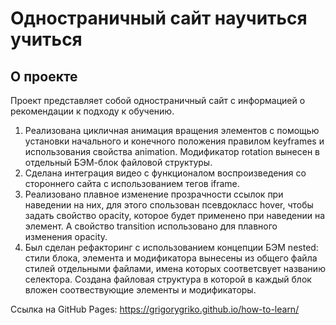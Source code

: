 ﻿# Одностраничный сайт научиться учиться

## О проекте
Проект представляет собой одностраничный сайт с информацией о рекомендации к подходу к обучению.
1. Реализована цикличная анимация вращения элементов с помощью установки начального и конечного положения правилом keyframes и использования свойства animation.
Модификатор rotation вынесен в отдельный БЭМ-блок файловой структуры.
2. Сделана интеграция видео с функционалом воспроизведения со стороннего сайта с использованием тегов iframe.
3. Реализовано плавное изменение прозрачности ссылок при наведении на них, для этого спользован псевдокласс hover, чтобы задать свойство opacity,
которое будет применено при наведении на элемент. А свойство transition использовано для плавного изменения opacity.
4. Был сделан рефакторинг с использованием концепции БЭМ nested: стили блока, элемента и модификатора вынесены из общего файла стилей отдельными файлами,
имена которых соответсвует названию селектора. Создана файловая структура в которой в каждый блок вложен соотвествующие элементы и модификаторы.

Ссылка на GitHub Pages: https://grigorygriko.github.io/how-to-learn/
